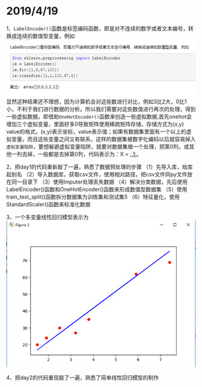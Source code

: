 2019/4/19
===========
1、`LabelEncoder()`函数是标签编码函数，即是对不连续的数字或者文本编号，转换成连续的数值型变量，例如
![image text](https://github.com/guanyang123/100days/blob/master/image/1.4.PNG)  
显然这种结果还不理想，因为计算机会对这些数进行对比，例如3比2大，0比1小，不利于我们进行数据的分析。所以我们需要对这些数值进行再次的处理，得到一些虚拟数据，即借助`OneHotEncoder()`函数来创造一些虚拟数据,首先onehot会增加三个虚拟变量，里面好多0导致矩阵使用稀疏矩阵存储，存储方式为(x,y) value的格式，(x,y)表示坐标，value表示值；如果有数据集里面有一个以上的虚拟变量，而且这些变量之间又有联系，这样的数据集被数字化编码以后就容易掉入`虚拟变量陷阱`，要想躲避虚拟变量陷阱，就要对数据集做一个处理，把第0列，或其他一列去掉，一般都是去掉第0列，代码表示为：X = [:,1:](作用是取出所有行的第一列到最后一列的数据)。

2、把day1的代码重新敲了一遍，熟悉了数据预处理的步骤
（1）先导入库，给库起别名
（2）导入数据库，获取csv文件，使用相对路径，把csv文件同py文件放在同一目录下
（3）使用Imputer处理丢失数据
（4）解决分类数据，先后使用LabelEncoder()函数和OneHotEncoder()函数来形成数值型数据集
（5）使用train_test_split()函数拆分数据集为训练集和测试集5
（6）特征量化，使用StandardScaler()函数来标准化数据

3、一个多变量线性回归模型表示为
![image text](https://github.com/guanyang123/100days/blob/master/image/2.7.PNG)






4、把day2的代码重现敲了一遍，熟悉了简单线性回归模型的制作

 
